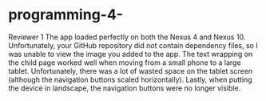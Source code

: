 # programming-4-
Reviewer 1
The app loaded perfectly on both the Nexus 4 and Nexus 10. Unfortunately, your GitHub repository did not contain dependency files, so I was unable to view the image you added to the app. The text wrapping on the child page worked well when moving from a small phone to a large tablet. Unfortunately, there was a lot of wasted space on the tablet screen (although the navigation buttons scaled horizontally). Lastly, when putting the device in landscape, the navigation buttons were no longer visible.

